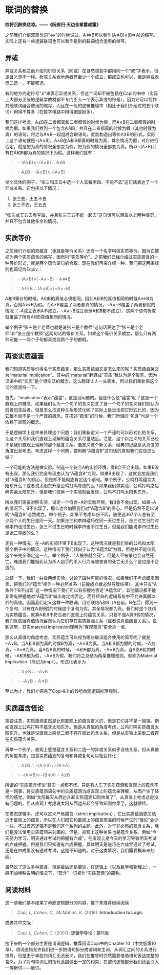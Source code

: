 # 联词的替换

**欲将沉醉换悲凉。——《阮郎归·天边金掌露成霜》**

之前我们介绍双蕴含词“⇔”的时候说过，A⇔B可以看作(A⇒B)∧(B⇒A)的缩写。实际上还有一些逻辑联词也可以看作是别的联词组合运用的缩写。

## 异或

异或关系和之前介绍的析取关系（同或）在自然语言中都用同一个“或”字表示，但是含义却不一样。析取关系表示两者有至少一个成立，都成立也可以，但是异或表示二选一，不能都选。

有的地方约定符号“⊻”来表示异或关系，但这个词却不被包括在Copi的书中（实际上大部分正统的逻辑学教材都不专门引入一个表示异或的符号），因为它可以视作其他联词组合使用的缩写，而且在一般的逻辑推理中（相比于我们介绍过的五个联词）用得不算多（在数字电路中用得倒是挺多）。

我们这样考虑，A⊻B在二者都真和二者都假的时候为假，而A∨B在二者都假的时候为假。如果我们找到一个包含A和B，并且在二者都真的时候为假（其他时候为真）的语句，将之与A∨B一起组成合取语句，就能构造出等价A⊻B的形式。实际上这个语句就是¬(A∧B)。A∧B在A和B都真的时候为真，其余情况为假，对它进行否定，就是把为真的情况全部变为假，把为假的情况全部变为真。所以¬(A∧B)只有在A和B都为真的情况下为假。这样我们就有：

> ∵ (A∨B)∧¬(A∧B) ∴ A⊻B

> ∵ A⊻B ∴ (A∨B)∧¬(A∧B)

举个具体的例子，“张三和王五中选一个人去看李四，不能不去”这句话表达了一个异或关系。它包括以下情况：

1. 张三去，王五不去
1. 张三不去，王五去

“张三或王五去看李四，并且张三王五不能一起去”这句话可以涵盖以上两种情况，并且不包含其他多余的情况。

## 实质等价

之前我们介绍的双蕴含（也就是等价关系）还有一个名字叫做实质等价。因为它被视为两个实质蕴含的缩写，因而叫“实质等价”。之前我们已经介绍过实质蕴含的一种等价形式，就是两个蕴含语句的合取。现在我们再来介绍一种。我们把这两条规则也简记为Equiv.：

> ∵ (A∧B)∨(¬A∧¬B) ∴ A⇔B

> ∵ A⇔B ∴ (A∧B)∨(¬A∧¬B)

A和B等价的时候，A和B的真值必须相同。因此A和B的真值相同的时候A⇔B为真，否则A⇔B为假。而A∧B覆盖了两者都真的情况，¬A∧¬B覆盖了两者都假的情况（¬A成立表示A不成立，¬A∧¬B成立表示A和B都不成立），这两个语句析取就覆盖了所有A和B真值相同的情况。

举个例子“张三是个老师也就是说张三是个教师”这句话表达了“张三是个老师”和“张三是个教师”这两句话的等价关系。如果这个等价关系成立，那么只有两种可能——两个子句都真或则两个子句都假。

## 再谈实质蕴涵

我们知道实质等价得名于实质蕴含，那么实质蕴涵又是怎么来的呢？实质蕴涵英文为“material implication”。其中的“material”翻译成“实质”我认为是个败笔。因为汉语中的“实质”是个很空泛的概念，这么翻译让人一头雾水。所以我们重新把这个词的意思捋一下。

首先，“implication”表示“蕴含”，这是没问题的。但是什么是“蕴含”呢？这是一个直观上的概念，如果我们认为一个句子的含义包含了另一个句子的含义我们就认为前者包含后者。但是怎么把这种关系形式化呢？实际上是没法把它形式化的，因为它根本就不是一个严谨的概念。在描述“蕴含”的时候，我们所谓的“包含”也是一个依赖于直观的概念。

于是逻辑学上这样来处理这个问题：我们重新定义一个严谨的可以形式化的关系，让这个关系和我们直观上理解的蕴含关系尽量贴近。注意，这个新定义的关系已经不是我们直观上理解的那个蕴含关系。要定义这个新关系，经典的思路是从真值的角度出发考虑。考虑这样一个问题，要判断“A蕴含B”这句话的真假我们应该怎么做？

一个可能的方法是做实验。制造一个符合A的实验环境，看B会不会出现。如果B没有出现，那么我们完全有理由认为“A蕴含B”为假。如果B出现了，这就会加强我们对“A蕴含B”的信心。但是却不能彻底肯定这个语句。举个例子，公鸡打鸣蕴含太阳东升么？或者说太阳东升是公鸡打鸣导致的么？如果我们做实验，公鸡打鸣之后确实会太阳东升，但是我们做另一个实验就会发现，公鸡不打鸣太阳也东升。

所以我们需要对照实验，设定一个符合¬A的实验环境，看B会不会出现。如果¬A的情况下，B不出现了，那么也会加强我们对“A蕴含B”的信心，但是仍然不足以说明“A蕴含B”必然成立。举个例子，如果不考虑年份不同，随便选367个人总有至少两个人的生日是同一天。如果张三和李四碰巧在同一天过生日，张三过生日的时候李四也过生日，张三不过生日的时候李四也不过生日。但是我们能说李四过生日是张三导致的么？

还有一种情况，在¬A的实验环境下B出现了。这种情况就是我们举的公鸡和太阳那个例子中的情况。这种情况下我们倾向于认为“A蕴含B”为假，但是并不能仅凭这个来完全确定这一点。举个例子，“人被杀就会死”，但是人不被杀也会自然死亡。难道我们能据此认为杀人凶手的杀人行为与被害者的死亡无关么？这也是不合适的。

总结一下，我们一共做两组实验，讨论了四种可能的情况。如果我们不考虑概率因素，把我们的“蕴含”视作一种必然关系（前提成立就必然导致结果）。其中只有“A条件下B不出现”这一种情况下我们可以有把握地否定“A蕴含B”，其他情况都不能非常有把握地对“A蕴含B”做出肯定或否定。而且经典的逻辑系统中不允许真假以外的真值。因而我们定义这样一种联词，用它联结A和B（A在前，B在后）得到一个复句，只有在A真B假的时候这个复句为假，其余情况都为真。我们称这个联词为实质蕴含。就算A和B不符合我们直观上的蕴含关系，只要不是A真B假的情况，我们就依据真值情况客观认为它们存在实质蕴涵关系（或者说真值蕴含关系）。说到这里，其实material implication理解为“客观蕴含”更合适一点。

那么从真值的角度考虑，实质蕴含可以视为哪些联词组合使用的简写呢？就是¬A∨B。当A和B都为真的时候B为真，¬A∨B为真。当A和B都为假的时候，¬A为真，¬A∨B为真。当A假B真的时候，¬A和B都为真，¬A∨B为真。当A真B假的时候，¬A和B都为假，¬A∨B为假。我们将之总结为两条推理规则，就称为Material Implication（简记为Impl.）。形式化表示为：

> ∵ A⇒B ∴ ¬A∨B

> ∵ ¬A∨B ∴ A⇒B

至此为止，我们介绍完了Copi书上的19组命题逻辑推理规则。

## 实质蕴含怪论

需要注意，实质蕴涵虽然是比照直观上的蕴含定义的，但是它们并不是一回事。例如直观上公鸡打鸣不蕴含太阳东升。但是从真值的角度考虑，公鸡打鸣实质蕴含太阳东升。也就是说直观上感觉二者不存在彼此包含关系，但是从实验上来看二者存在实质蕴含关系。

再举一个例子，直观上感觉蕴含关系和二选一的异或关系似乎没啥关系，但从真值的角度考虑，包含实质蕴涵的复句和异或复句可以相互转化：

> ∵ A⊻B ∴ ¬(A⇒B)∨¬(B⇒A)

> ∵ ¬(A⇒B)∨¬(B⇒A) ∴ A⊻B

所谓的“实质蕴含怪论”其实一点都不怪。只是有人忘了实质蕴涵和直观上的蕴含不是一回事，将实质蕴涵语句中的实质蕴涵当成直观上的蕴含来理解，从而产生了怪怪的感觉。例如“太阳每天从西边升起实质蕴涵知则帅呆了”，从真值上考虑这是没有问题的。但从直观上考虑说太阳从西边升起会导致知则帅呆了，这就很怪。

在模态逻辑中，还可以定义严格蕴含（strict implication），它比实质蕴涵更加贴近于直观上的蕴含，所以在人们把它和直观上的蕴含搞混的时候产生的“怪论”会少一些。不过模态逻辑不是我们这个系列的主题。此外，对于非必然的蕴含关系，我们是没法使用实质蕴涵来刻画的。但是，直观上这种关系也是蕴含关系。例如“今天努力学习，明天通过考试的把握有六成”。在直观上是今天的学习导致明天考试的六成把握。但是我们只知道有六成把握，具体明天是碰巧在六成里通过了考试，还是在四成里没有通过考试，这是不知道的。对于这类情况，我们需要概率来刻画。

虽然说了这么多种蕴含，但是最后还是要说，在逻辑上（以及数学和物理上），一般不加特殊说明的情况下，“蕴含”一词视作“实质蕴涵”的简称。

## 阅读材料

这一章我们基本结束了命题逻辑部分的内容，接下来推荐继续阅读：

> *Copi, I., Cohen, C., McMahon, K.* (2016). **Introduction to Logic**

或者其中文版：

> *Copi, I., Cohen, C.* (2007). **逻辑学导论：第11版**

接下来的一个部分主要是谓词逻辑，推荐阅读Copi书的Chapter 10（中文版第10章）。谓词逻辑允许我们进一步把语句拆分成谓词和主词，从词汇之间的关系进行推导。但是由于单独的词汇无法表义，我们在推导时仍然需要借助语句表达完整的含义。为了对句中词汇的指代范围做出一定的约束，在谓词逻辑部分我们还会引入一类新词——量词。

